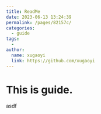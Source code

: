 ```yaml
---
title: ReadMe
date: 2023-06-13 13:24:39
permalink: /pages/82157c/
categories:
  - guide
tags:
  - 
author: 
  name: xugaoyi
  link: https://github.com/xugaoyi
---
```

# This is guide.
asdf